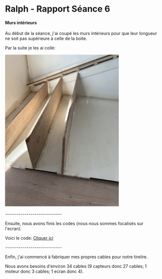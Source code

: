 <h1>Ralph - Rapport Séance 6</h1>	

<h4>Murs intérieurs</h4>

<p> Au début de la séance, j'ai coupé les murs intérieurs pour que leur longueur ne soit pas supérieure à celle de la boite.</p>
<p> Par la suite je les ai collé: </p>
<img src="../../Images/murs_colle.jpeg" alt="murs intérieurs collés" height="500"/></p>

<p>-----------------------------</p>

<p>Ensuite, nous avons finis les codes (nous nous sommes focalisés sur l'ecran).</p>
<p> Voici le code: <a href="../../Développement/Codes/Code ecran.md"> Cliquer ici </a> </p>

<p>-----------------------------</p>

<p>Enfin, j'ai commencé à fabriquer mes propres cables pour notre tirelire.</p>
<p>Nous avons besoins d'environ 34 cables (9 capteurs donc 27 cables; 1 moteur donc 3 cables; 1 ecran donc 4).</p>
<p></p>
<p></p>
<p></p>
<p></p>
<p></p>

